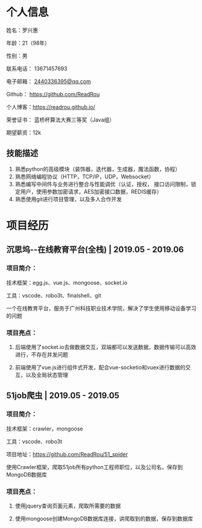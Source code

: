 # 个人信息

姓名：罗兴惠

年龄：21（98年）

性别：男

联系电话： 13671457693

电子邮箱： [2440336395@qq.com](mailto:2440336395@qq.com)

Github： https://github.com/ReadRou

个人博客：https://readrou.github.io/

荣誉证书： 蓝桥杯算法大赛三等奖（Java组）

期望薪资：12k



## 技能描述

1. 熟悉python的高级模块（装饰器，迭代器，生成器，魔法函数，协程）
2. 熟悉网络编程协议（HTTP，TCP/IP，UDP，Websocket）
3. 熟悉编写中间件与业务进行整合与性能调优（认证，授权， 接口访问限制，锁定用户，使用参数加密请求，AES加密接口数据，REDIS缓存）
4. 熟悉使用git进行项目管理，以及多人合作开发





# 项目经历



## 沉思坞--在线教育平台(全栈) | 2019.05 -  2019.06



### 项目简介： 

技术框架：egg.js、vue.js、mongoose、socket.io

工具：vscode、robo3t、finalshell、git

一个在线教育平台，服务于广州科技职业技术学院，解决了学生使用移动设备学习的问题




### 项目亮点： 
1. 后端使用了socket.io去做数据交互，双端都可以发送数据，数据传输可以高效进行，不存在并发问题


2. 前端使用了vue.js进行组件式开发，配合vue-socketio和vuex进行数据的交互，以及全局状态管理





## 51job爬虫 | 2019.05 - 2019.05




### 项目简介： 
技术框架：crawler，mongoose

工具：vscode、robo3t

项目地址：https://github.com/ReadRou/51_spider

使用Crawler框架，爬取51job所有python工程师职位，以及公司名，保存到MongoDB数据库




### 项目亮点： 
1. 使用jquery查询页面元素，爬取所需要的数据


2. 使用mongoose创建MongoDB数据库连接，讲爬取到的数据，保存到数据库


